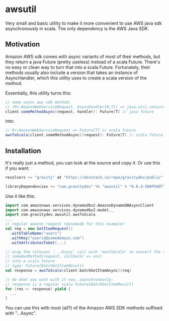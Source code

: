 awsutil
=======

Very small and basic utility to make it more convenient to use AWS java sdk asynchronously in scala. The only dependency is the AWS Java SDK.

Motivation
----------

Amazon AWS sdk comes with async variants of most of their methods, but they return a java Future (pretty useless) instead of a scala Future.
There's no easy or clean way to turn that into a scala Future. Fortunately, their methods usually also include a version
that takes an instance of AsyncHandler, which this utility uses to create a scala version of the method. 

Essentially, this utility turns this:
```scala
// some async aws sdk method:
// (R<:AmazonWebServiceRequest, AsyncHandler[R,T]) => java.util.concurrent.Future[T]
client.someMethodAsync(request, handler): Future[T] // java future
```
into:
```scala
// R<:AmazonWebServiceRequest => Future[T] // scala future
awsToScala(client.someMethodAsync)(request): Future[T] // scala future
```

Installation
------------
It's really just a method, you can look at the source and copy it. Or use this if you want:

```sbt
resolvers += "gravity" at "https://devstack.io/repo/gravitydev/public"

libraryDependencies += "com.gravitydev" %% "awsutil" % "0.0.4-SNAPSHOT"
```

Use it like this:
```scala
import com.amazonaws.services.dynamodbv2.AmazonDynamoDBAsyncClient
import com.amazonaws.services.dynamodbv2.model._
import com.gravitydev.awsutil.awsToScala
... 
// regular amazon request (dynamodb for this example)
val req = new GetItemRequest()
  .withTableName("users")
  .withKey("userid@somedomain.com")
  .withAttributesToGet(...)

// wrap the relevant '...Async' call with 'awsToScala' to convert the aws call from:
// someAwsMethod(request, callback) => unit 
// into a scala future
// type: Future[BatchGetItemResult]
val response = awsToScala(client.batchGetItemAsync)(req)

// do what you want with it now, asynchronously:
// response is a regular scala Future[BatchGetItemResult]
for (res <- response) yield {
  ...
}
```

You can use this with most (all?) of the Amazon AWS SDK methods suffixed with "...Async".
